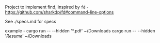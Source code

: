 Project to implement find,
inspired by `fd` - https://github.com/sharkdp/fd#command-line-options

See ./specs.md for specs

example -
cargo run -- --hidden '*.pdf' ~/Downloads
cargo run -- --hidden '*Resume*' ~/Downloads

